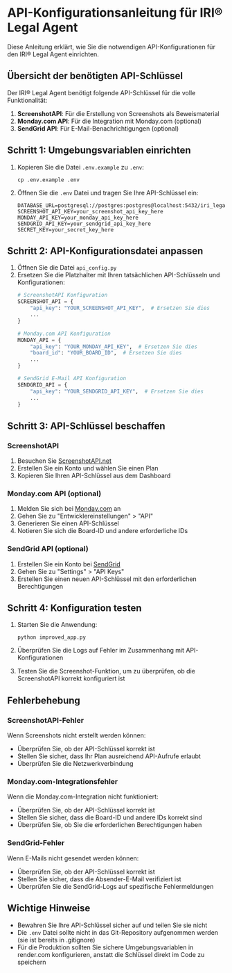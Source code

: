 # API-Konfigurationsanleitung für IRI® Legal Agent

Diese Anleitung erklärt, wie Sie die notwendigen API-Konfigurationen für den IRI® Legal Agent einrichten.

## Übersicht der benötigten API-Schlüssel

Der IRI® Legal Agent benötigt folgende API-Schlüssel für die volle Funktionalität:

1. **ScreenshotAPI**: Für die Erstellung von Screenshots als Beweismaterial
2. **Monday.com API**: Für die Integration mit Monday.com (optional)
3. **SendGrid API**: Für E-Mail-Benachrichtigungen (optional)

## Schritt 1: Umgebungsvariablen einrichten

1. Kopieren Sie die Datei `.env.example` zu `.env`:
   ```
   cp .env.example .env
   ```

2. Öffnen Sie die `.env` Datei und tragen Sie Ihre API-Schlüssel ein:
   ```
   DATABASE_URL=postgresql://postgres:postgres@localhost:5432/iri_legal_agent
   SCREENSHOT_API_KEY=your_screenshot_api_key_here
   MONDAY_API_KEY=your_monday_api_key_here
   SENDGRID_API_KEY=your_sendgrid_api_key_here
   SECRET_KEY=your_secret_key_here
   ```

## Schritt 2: API-Konfigurationsdatei anpassen

1. Öffnen Sie die Datei `api_config.py`
2. Ersetzen Sie die Platzhalter mit Ihren tatsächlichen API-Schlüsseln und Konfigurationen:
   ```python
   # ScreenshotAPI Konfiguration
   SCREENSHOT_API = {
       "api_key": "YOUR_SCREENSHOT_API_KEY",  # Ersetzen Sie dies
       ...
   }

   # Monday.com API Konfiguration
   MONDAY_API = {
       "api_key": "YOUR_MONDAY_API_KEY",  # Ersetzen Sie dies
       "board_id": "YOUR_BOARD_ID",  # Ersetzen Sie dies
       ...
   }

   # SendGrid E-Mail API Konfiguration
   SENDGRID_API = {
       "api_key": "YOUR_SENDGRID_API_KEY",  # Ersetzen Sie dies
       ...
   }
   ```

## Schritt 3: API-Schlüssel beschaffen

### ScreenshotAPI

1. Besuchen Sie [ScreenshotAPI.net](https://screenshotapi.net/)
2. Erstellen Sie ein Konto und wählen Sie einen Plan
3. Kopieren Sie Ihren API-Schlüssel aus dem Dashboard

### Monday.com API (optional)

1. Melden Sie sich bei [Monday.com](https://monday.com/) an
2. Gehen Sie zu "Entwicklereinstellungen" > "API"
3. Generieren Sie einen API-Schlüssel
4. Notieren Sie sich die Board-ID und andere erforderliche IDs

### SendGrid API (optional)

1. Erstellen Sie ein Konto bei [SendGrid](https://sendgrid.com/)
2. Gehen Sie zu "Settings" > "API Keys"
3. Erstellen Sie einen neuen API-Schlüssel mit den erforderlichen Berechtigungen

## Schritt 4: Konfiguration testen

1. Starten Sie die Anwendung:
   ```
   python improved_app.py
   ```

2. Überprüfen Sie die Logs auf Fehler im Zusammenhang mit API-Konfigurationen

3. Testen Sie die Screenshot-Funktion, um zu überprüfen, ob die ScreenshotAPI korrekt konfiguriert ist

## Fehlerbehebung

### ScreenshotAPI-Fehler

Wenn Screenshots nicht erstellt werden können:
- Überprüfen Sie, ob der API-Schlüssel korrekt ist
- Stellen Sie sicher, dass Ihr Plan ausreichend API-Aufrufe erlaubt
- Überprüfen Sie die Netzwerkverbindung

### Monday.com-Integrationsfehler

Wenn die Monday.com-Integration nicht funktioniert:
- Überprüfen Sie, ob der API-Schlüssel korrekt ist
- Stellen Sie sicher, dass die Board-ID und andere IDs korrekt sind
- Überprüfen Sie, ob Sie die erforderlichen Berechtigungen haben

### SendGrid-Fehler

Wenn E-Mails nicht gesendet werden können:
- Überprüfen Sie, ob der API-Schlüssel korrekt ist
- Stellen Sie sicher, dass die Absender-E-Mail verifiziert ist
- Überprüfen Sie die SendGrid-Logs auf spezifische Fehlermeldungen

## Wichtige Hinweise

- Bewahren Sie Ihre API-Schlüssel sicher auf und teilen Sie sie nicht
- Die `.env` Datei sollte nicht in das Git-Repository aufgenommen werden (sie ist bereits in .gitignore)
- Für die Produktion sollten Sie sichere Umgebungsvariablen in render.com konfigurieren, anstatt die Schlüssel direkt im Code zu speichern
